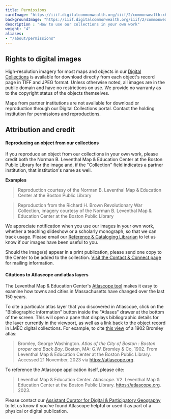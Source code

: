 ```yaml
---
title: Permissions
cardImage: "https://iiif.digitalcommonwealth.org/iiif/2/commonwealth:x633fc71j/2872,2546,3136,1438/,800/0/default.jpg"
backgroundImage: "https://iiif.digitalcommonwealth.org/iiif/2/commonwealth:x633fc71j/2872,2546,3136,1438/,800/0/default.jpg"
description : "How to use our collections in your own work"
weight: "4"
aliases:
- "/about/permissions"
---
```


## Rights to digital images

High-resolution imagery for most maps and objects in our [Digital Collections](/collections/digital-collections) is available for download directly from each object's record page in TIFF and JPEG format. Unless otherwise noted, all images are in the public domain and have no restrictions on use. We provide no warranty as to the copyright status of the objects themselves.

Maps from partner institutions are not available for download or reproduction through our Digital Collections portal. Contact the holding institution for permissions and reproductions.

## Attribution and credit

#### Reproducing an object from our collections

If you reproduce an object from our collections in your own work, please credit both the Norman B. Leventhal Map & Education Center at the Boston Public Library for the image and, if the "Collection" field indicates a partner institution, that institution's name as well.

**Examples**

> Reproduction courtesy of the Norman B. Leventhal Map & Education Center at the Boston Public Library

> Reproduction from the Richard H. Brown Revolutionary War Collection, imagery courtesy of the Norman B. Leventhal Map & Education Center at the Boston Public Library

We appreciate notification when you use our images in your own work, whether a teaching slideshow or a scholarly monograph, so that we can track usage. Please email our [Reference & Cataloging Librarian](/about/people/lauren-chen/) to let us know if our images have been useful to you.

Should the image(s) appear in a print publication, please send one copy to the Center to be added to the collection. [Visit the Contact & Connect page](/about/contact-connect) for mailing information.

#### Citations to Atlascope and atlas layers

The Leventhal Map & Education Center's [Atlascope tool](https://atlascope.org) makes it easy to examine how towns and cities in Massachusetts have changed over the last 150 years.

To cite a particular atlas layer that you discovered in Atlascope, click on the "Bibliographic information" button inside the "Atlases" drawer at the bottom of the screen. This will open a pane that displays bibliographic details for the layer currently in the viewport, as well as a link back to the object record in LMEC digital collections. For example, to cite [this view](https://atlascope.org/#/view:share$mode:glass$center:-71.07733,42.34963$zoom:18.00$base:maptiler-streets$overlay:ark:/76611/al7rtfm98) of a 1902 Bromley atlas:

> Bromley, George Washington. *Atlas of the City of Boston : Boston proper and Back Bay*. Boston, MA: G.W. Bromley & Co, 1902. From Leventhal Map & Education Center at the Boston Public Library. Accessed 21 November, 2023 via https://atlascope.org.

To reference the Atlascope application itself, please cite:

> Leventhal Map & Education Center. *Atlascope*. V2. Leventhal Map & Education Center at the Boston Public Library. https://atlascope.org. 2023.

Please contact our [Assistant Curator for Digital & Participatory Geography](/about/people/ian-spangler) to let us know if you've found Atlascope helpful or used it as part of a physical or digital publication.